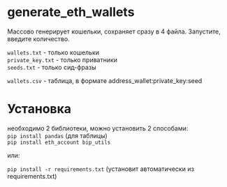 # generate_eth_wallets
Массово генерирует кошельки, сохраняет сразу в 4 файла. Запустите, введите количество.  
  
```wallets.txt``` - только кошельки  
```private_key.txt``` - только приватники  
```seeds.txt``` - только сид-фразы  

```wallets.csv``` - таблица, в формате address_wallet:private_key:seed

# Установка

необходимо 2 библиотеки, можно установить 2 способами:  
```pip install pandas``` (для таблицы)  
```pip install eth_account bip_utils```  

или:  

```pip install -r requirements.txt``` (установит автоматически из requirements.txt)